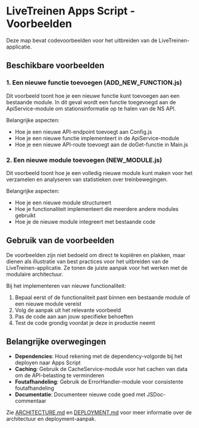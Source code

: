 # LiveTreinen Apps Script - Voorbeelden

Deze map bevat codevoorbeelden voor het uitbreiden van de LiveTreinen-applicatie.

## Beschikbare voorbeelden

### 1. Een nieuwe functie toevoegen (ADD_NEW_FUNCTION.js)

Dit voorbeeld toont hoe je een nieuwe functie kunt toevoegen aan een bestaande module. In dit geval wordt een functie toegevoegd aan de ApiService-module om stationsinformatie op te halen van de NS API.

Belangrijke aspecten:
- Hoe je een nieuwe API-endpoint toevoegt aan Config.js
- Hoe je een nieuwe functie implementeert in de ApiService-module
- Hoe je een nieuwe API-route toevoegt aan de doGet-functie in Main.js

### 2. Een nieuwe module toevoegen (NEW_MODULE.js)

Dit voorbeeld toont hoe je een volledig nieuwe module kunt maken voor het verzamelen en analyseren van statistieken over treinbewegingen.

Belangrijke aspecten:
- Hoe je een nieuwe module structureert
- Hoe je functionaliteit implementeert die meerdere andere modules gebruikt
- Hoe je de nieuwe module integreert met bestaande code

## Gebruik van de voorbeelden

De voorbeelden zijn niet bedoeld om direct te kopiëren en plakken, maar dienen als illustratie van best practices voor het uitbreiden van de LiveTreinen-applicatie. Ze tonen de juiste aanpak voor het werken met de modulaire architectuur.

Bij het implementeren van nieuwe functionaliteit:

1. Bepaal eerst of de functionaliteit past binnen een bestaande module of een nieuwe module vereist
2. Volg de aanpak uit het relevante voorbeeld
3. Pas de code aan aan jouw specifieke behoeften
4. Test de code grondig voordat je deze in productie neemt

## Belangrijke overwegingen

- **Dependencies**: Houd rekening met de dependency-volgorde bij het deployen naar Apps Script
- **Caching**: Gebruik de CacheService-module voor het cachen van data om de API-belasting te verminderen
- **Foutafhandeling**: Gebruik de ErrorHandler-module voor consistente foutafhandeling
- **Documentatie**: Documenteer nieuwe code goed met JSDoc-commentaar

Zie [ARCHITECTURE.md](../ARCHITECTURE.md) en [DEPLOYMENT.md](../DEPLOYMENT.md) voor meer informatie over de architectuur en deployment-aanpak.
